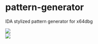 # pattern-generator
IDA stylized pattern generator for x64dbg

<img src="https://i.gyazo.com/793c4522f8a50347d4279b7d2a60bce0.png"><br>
<img src="https://i.gyazo.com/eb314efa8552a590ed3013269090c84f.png"><br>
